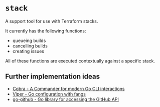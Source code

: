 # `stack`

A support tool for use with Terraform stacks.

It currently has the following functions:

- queueing builds
- cancelling builds
- creating issues

All of these functions are executed contextually against a specific stack.

## Further implementation ideas

- [Cobra - A Commander for modern Go CLI interactions](https://github.com/spf13/cobra)
- [Viper - Go configuration with fangs](https://github.com/spf13/viper)
- [go-github - Go library for accessing the GitHub API](https://github.com/google/go-github)
